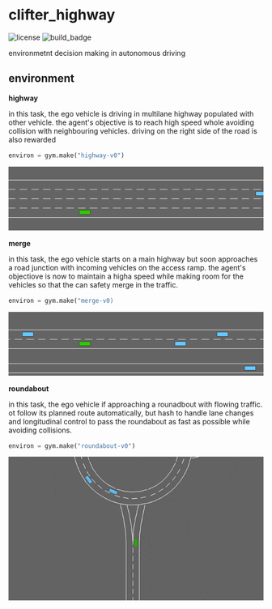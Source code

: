 # clifter_highway
![license](https://img.shields.io/github/license/slowy07/clifter_highway?logo=github&style=for-the-badge)
![build_badge](https://img.shields.io/github/workflow/status/slowy07/clifter_highway/build?logo=github&style=for-the-badge)


environmetnt decision making in autonomous driving


## environment

**highway**


in this task, the ego vehicle is driving in multilane highway populated with other vehicle. the agent's objective is to reach high speed whole avoiding collision with neighbouring vehicles. driving on the right side of the road is also rewarded
```python
environ = gym.make("highway-v0")
```

![ebv1](output/highway.gif)


**merge**


in this task, the ego vehicle starts on a main highway but soon approaches a road junction with incoming vehicles on the access ramp. the agent's objectiove is now to maintain a higha speed while making room for the vehicles so that the can safety merge in the traffic.

```python
environ = gym.make("merge-v0)
```

![mergeenv1](output/merge-env.gif)

**roundabout**


in this task, the ego vehicle if approaching a rounadbout with flowing traffic. ot follow its planned route automatically, but hash to handle lane changes and longitudinal control to pass the roundabout as fast as possible while avoiding collisions.

```python
environ = gym.make("roundabout-v0")
```

![roundaboutenv1](output/roundabout-env.gif)